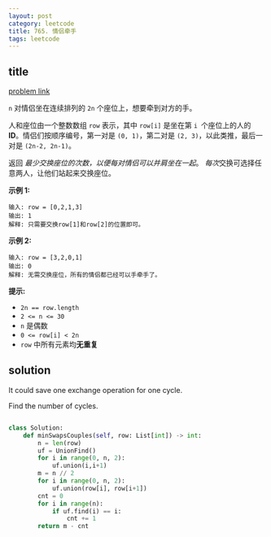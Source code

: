 ```yaml
---
layout: post
category: leetcode
title: 765. 情侣牵手
tags: leetcode
---
```


## title
[problem link](https://leetcode.cn/problems/couples-holding-hands/description/?envType=daily-question&envId=2023-11-11)

`n` 对情侣坐在连续排列的 `2n` 个座位上，想要牵到对方的手。

人和座位由一个整数数组 `row` 表示，其中 `row[i]` 是坐在第 `i `个座位上的人的 **ID**。情侣们按顺序编号，第一对是 `(0, 1)`，第二对是 `(2, 3)`，以此类推，最后一对是 `(2n-2, 2n-1)`。

返回 *最少交换座位的次数，以便每对情侣可以并肩坐在一起*。 *每次*交换可选择任意两人，让他们站起来交换座位。

 

**示例 1:**

```
输入: row = [0,2,1,3]
输出: 1
解释: 只需要交换row[1]和row[2]的位置即可。
```

**示例 2:**

```
输入: row = [3,2,0,1]
输出: 0
解释: 无需交换座位，所有的情侣都已经可以手牵手了。
```

 

**提示:**

- `2n == row.length`
- `2 <= n <= 30`
- `n` 是偶数
- `0 <= row[i] < 2n`
- `row` 中所有元素均**无重复**

## solution

It could save one exchange operation for one cycle.

Find the number of cycles.

```python

class Solution:
    def minSwapsCouples(self, row: List[int]) -> int:
        n = len(row)
        uf = UnionFind()
        for i in range(0, n, 2):
            uf.union(i,i+1)
        m = n // 2
        for i in range(0, n, 2):
            uf.union(row[i], row[i+1])
        cnt = 0
        for i in range(n):
            if uf.find(i) == i:
                cnt += 1
        return m - cnt
```

